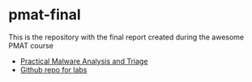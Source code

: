 # pmat-final
This is the repository with the final report created during the awesome PMAT course
* [Practical Malware Analysis and Triage](https://academy.tcm-sec.com/p/practical-malware-analysis-triage)
* [Github repo for labs](https://github.com/HuskyHacks/PMAT-labs)
